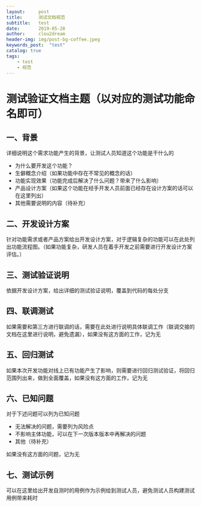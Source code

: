 ```yaml
---
layout:     post
title:      测试文档规范
subtitle:   test
date:       2019-05-28
author:     clou2dream
header-img: img/post-bg-coffee.jpeg
keywords_post:  "test"
catalog: true
tags:
    - test
    - 规范
---
```

# 测试验证文档主题（以对应的测试功能命名即可）
## 一、背景
详细说明这个需求功能产生的背景，让测试人员知道这个功能是干什么的
- 为什么要开发这个功能？
- 生僻概念介绍（如果功能中存在不常见的概念的话）
- 功能实现效果（功能完成后解决了什么问题？带来了什么影响）
- 产品设计方案（如果这个功能在经手开发人员前面已经存在设计方案的话可以在这里列出）
- 其他需要说明的内容（待补充）
## 二、开发设计方案
针对功能需求或者产品方案给出开发设计方案，对于逻辑复杂的功能可以在此处列出功能流程图。（如果功能复杂，研发人员在着手开发之前需要进行开发设计方案评估。）
## 三、测试验证说明
依据开发设计方案，给出详细的测试验证说明，覆盖到代码的每处分支
## 四、联调测试
如果需要和第三方进行联调的话，需要在此处进行说明具体联调工作（联调交接的文档在这里进行说明，避免遗漏），如果没有这方面的工作，记为无
## 五、回归测试
如果本次开发功能对线上已有功能产生了影响，则需要进行回归测试验证，将回归范围列出来，做到全面覆盖，如果没有这方面的工作，记为无
## 六、已知问题
对于下述问题可以列为已知问题
- 无法解决的问题，需要列为风险点
- 不影响主体功能，可以在下一次版本版本中再解决的问题
- 其他（待补充）

如果没有这方面的问题，记为无
## 七、测试示例
可以在这里给出开发自测时的用例作为示例给到测试人员，避免测试人员构建测试用例带来耗时